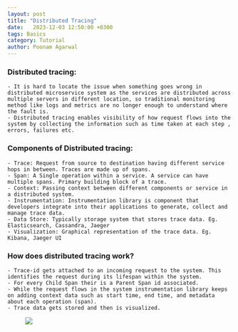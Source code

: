 ```yaml
---
layout: post
title: "Distributed Tracing"
date: 	2023-12-03 12:50:00 +0300
tags: Basics 
category: Tutorial
author: Poonam Agarwal
---
```

### Distributed tracing:
	- It is hard to locate the issue when something goes wrong in distributed microservice system as the services are distributed across multiple servers in different location, so traditional monitoring method like logs and metrics are no longer enough to understand where the fault is.
	- Distributed tracing enables visibility of how request flows into the system by collecting the information such as time taken at each step , errors, failures etc.

### Components of Distributed tracing:

	- Trace: Request from source to destination having different service hops in between. Traces are made up of spans.
	- Span: A Single operation within a service. A service can have multiple spans. Primary building block of a trace. 
	- Context: Passing context between different components or service in a distributed system.
	- Instrumentation: Instrumentation library is component that developers integrate into their applications to generate, collect and manage trace data.
	- Data Store: Typically storage system that stores trace data. Eg. Elasticsearch, Cassandra, Jaeger
	- Visualization: Graphical representation of the trace data. Eg. Kibana, Jaeger UI

### How does distributed tracing work?

	- Trace-id gets attached to an incoming request to the system. This identifies the request during its lifespan within the system.
	- For every Child Span their is a Parent Span id associated.
	- While the request flows in the system instrumentation library keeps on adding context data such as start time, end time, and metadata about each operation (span). 
	- Trace data gets stored and then is visualized.




<div>
<figure>
<img src="{{ site.github.url }}/media/img/distributed-tracing.png" />
</figure>

</div>









